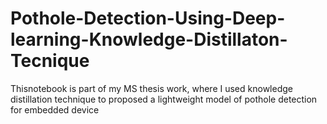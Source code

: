 # Pothole-Detection-Using-Deep-learning-Knowledge-Distillaton-Tecnique
Thisnotebook  is part of my MS thesis work, where I used knowledge distillation technique to proposed a lightweight model of pothole detection for embedded device
